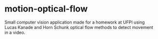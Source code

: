 # motion-optical-flow
Small computer vision application made for a homework at UFPI using Lucas Kanade and Horn Schunk optical flow methods to detect movement in a video.
